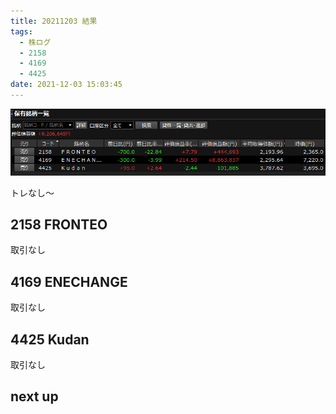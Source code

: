 ```yaml
---
title: 20211203 結果
tags:
  - 株ログ
  - 2158
  - 4169
  - 4425
date: 2021-12-03 15:03:45
---
```


![i](/kab/img/20211203000.png)

トレなし～

## 2158 FRONTEO

取引なし

## 4169 ENECHANGE

取引なし

## 4425 Kudan

取引なし

## next up


